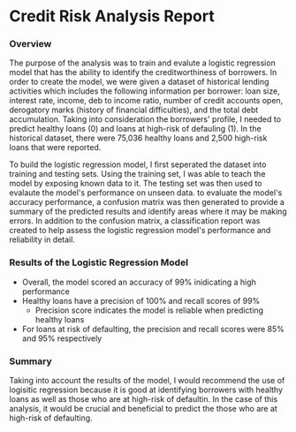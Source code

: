 # Credit Risk Analysis Report

### **Overview**

The purpose of the analysis was to train and evalute a logistic regression model that has the ability to identify the creditworthiness of borrowers. In order to create the model, we were given a dataset of historical lending activities which includes the following information per borrower: loan size, interest rate, income, deb to income ratio, number of credit accounts open, derogatory marks (history of financial difficulties), and the total debt accumulation. Taking into consideration the borrowers' profile, I needed to predict healthy loans (0) and loans at high-risk of defauling (1). In the historical dataset, there were 75,036 healthy loans and 2,500 high-risk loans that were reported. 

To build the logistic regression model, I first seperated the dataset into training and testing sets. Using the training set, I was able to teach the model by exposing known data to it. The testing set was then used to evalaute the model's performance on unseen data. to evaluate the model's accuracy performance, a confusion matrix was then generated to provide a summary of the predicted results and identify areas where it may be making errors. In addition to the confusion matrix, a classification report was created to help assess the logistic regression model's performance and reliability in detail.


### **Results of the Logistic Regression Model**

* Overall, the model scored an accuracy of 99% inidicating a high performance
* Healthy loans have a precision of 100% and recall scores of 99%
    * Precision score indicates the model is reliable when predicting healthy loans
* For loans at risk of defaulting, the precision and recall scores were 85% and 95% respectively

### **Summary**

Taking into account the results of the model, I would recommend the use of logisitic regression because it is good at identifying borrowers with healthy loans as well as those who are at high-risk of defaultin. In the case of this analysis, it would be crucial and beneficial to predict the those who are at high-risk of defaulting. 
